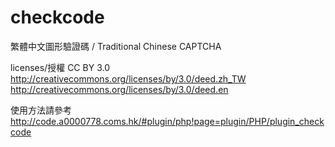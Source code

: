 checkcode
=========

繁體中文圖形驗證碼 / Traditional Chinese CAPTCHA

licenses/授權
CC BY 3.0
http://creativecommons.org/licenses/by/3.0/deed.zh_TW
http://creativecommons.org/licenses/by/3.0/deed.en

使用方法請參考
http://code.a0000778.coms.hk/#plugin/php!page=plugin/PHP/plugin_checkcode

